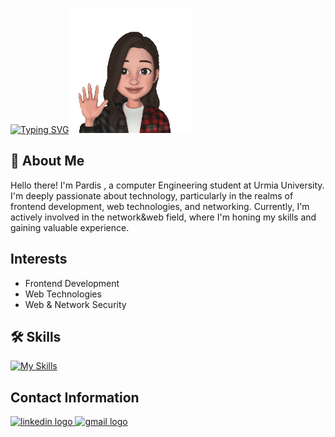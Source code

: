 
[![Typing SVG](https://readme-typing-svg.demolab.com?font=Pacifico&size=26&pause=1000&color=7B20F7&background=FFFFFF00&random=false&width=400&lines=Hi.I'm+Pardis)](https://git.io/typing-svg)<img src="https://github.com/pardis-mdd/pardis-mdd/blob/main/PGif.gif" width="200" height="200" display:center />


## 🦋 About Me
Hello there! I'm Pardis , a computer Engineering student at Urmia University. I'm deeply passionate about technology, particularly in the realms of frontend development, web technologies, and networking. Currently, I'm actively involved in the network&web field, where I'm honing my skills and gaining valuable experience.


## Interests
- Frontend Development
- Web Technologies
- Web & Network Security


## 🛠 Skills
[![My Skills](https://skillicons.dev/icons?i=html,css,js,bootstrap,python,flask,linux,figma&theme=light)](https://skillicons.dev)


## Contact Information
<div align="left">
  <a href="https://linkedin.com/in/pardis-m-8523b42b2" target="_blank" >
    <img src="https://raw.githubusercontent.com/maurodesouza/profile-readme-generator/master/src/assets/icons/social/linkedin/default.svg" width="52" height="40" alt="linkedin logo" />
  </a>
  <a href="mailto:PardisMadad@gmail.com" target="_blank">
    <img src="https://raw.githubusercontent.com/maurodesouza/profile-readme-generator/master/src/assets/icons/social/gmail/default.svg" width="52" height="40" alt="gmail logo" />
  </a>
</div>



